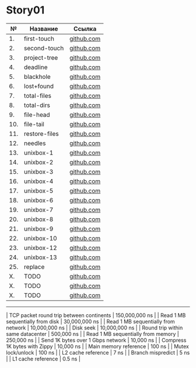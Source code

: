 # Story01

| №   | Название      | Ссылка                        |
| --- | ------------- | ----------------------------- |
| 1.  | first-touch   | [github.com](./first-touch)   |
| 2.  | second-touch  | [github.com](./second-touch)  |
| 3.  | project-tree  | [github.com](./project-tree)  |
| 4.  | deadline      | [github.com](./deadline)      |
| 5.  | blackhole     | [github.com](./blackhole)     |
| 6.  | lost+found    | [github.com](./lost+found)    |
| 7.  | total-files   | [github.com](./total-files)   |
| 8.  | total-dirs    | [github.com](./total-dirs)    |
| 9.  | file-head     | [github.com](./file-head)     |
| 10. | file-tail     | [github.com](./file-tail)     |
| 11. | restore-files | [github.com](./restore-files) |
| 12. | needles       | [github.com](./needles)       |
| 13. | unixbox-1     | [github.com](./unixbox-1)     |
| 14. | unixbox-2     | [github.com](./unixbox-2)     |
| 15. | unixbox-3     | [github.com](./unixbox-3)     |
| 16. | unixbox-4     | [github.com](./unixbox-4)     |
| 17. | unixbox-5     | [github.com](./unixbox-5)     |
| 18. | unixbox-6     | [github.com](./unixbox-6)     |
| 19. | unixbox-7     | [github.com](./unixbox-7)     |
| 20. | unixbox-8     | [github.com](./unixbox-8)     |
| 21. | unixbox-9     | [github.com](./unixbox-9)     |
| 22. | unixbox-10    | [github.com](./unixbox-10)    |
| 23. | unixbox-12    | [github.com](./unixbox-12)    |
| 24. | unixbox-13    | [github.com](./unixbox-13)    |
| 25. | replace       | [github.com](./replace)       |
| X.  | TODO          | [github.com](./TODO)          |
| X.  | TODO          | [github.com](./TODO)          |
| X.  | TODO          | [github.com](./TODO)          |

---

| TCP packet round trip between continents | 150,000,000 ns |
| Read 1 MB sequentially from disk | 30,000,000 ns |
| Read 1 MB sequentially from network | 10,000,000 ns |
| Disk seek | 10,000,000 ns |
| Round trip within same datacenter | 500,000 ns |
| Read 1 MB sequentially from memory | 250,000 ns |
| Send 1K bytes over 1 Gbps network | 10,000 ns |
| Compress 1K bytes with Zippy | 10,000 ns |
| Main memory reference | 100 ns |
| Mutex lock/unlock | 100 ns |
| L2 cache reference | 7 ns |
| Branch mispredict | 5 ns |
| L1 cache reference | 0.5 ns |
